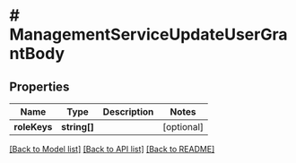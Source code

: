 # # ManagementServiceUpdateUserGrantBody

## Properties

Name | Type | Description | Notes
------------ | ------------- | ------------- | -------------
**roleKeys** | **string[]** |  | [optional]

[[Back to Model list]](../../README.md#models) [[Back to API list]](../../README.md#endpoints) [[Back to README]](../../README.md)
